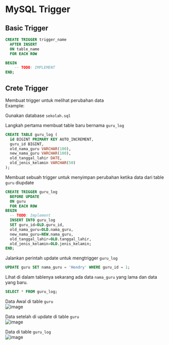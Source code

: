 # MySQL Trigger


## Basic Trigger
```sql
CREATE TRIGGER trigger_name
  AFTER INSERT
  ON table_name
  FOR EACH ROW

BEGIN
    -- TODO: IMPLEMENT
END;
```

## Crete Trigger
Membuat trigger untuk melihat perubahan data <br>
Example:

Gunakan database `sekolah.sql`


Langkah pertama membuat table baru bernama `guru_log`
```sql
CREATE TABLE guru_log (
  id BIGINT PRIMARY KEY AUTO_INCREMENT,
  guru_id BIGINT,
  old_nama_guru VARCHAR(100),
  new_nama_guru VARCHAR(100),
  old_tanggal_lahir DATE,
  old_jenis_kelamin VARCHAR(50)
);
```

Membuat sebuah trigger untuk menyimpan perubahan ketika data dari table `guru` diupdate
```sql
CREATE TRIGGER guru_log
  BEFORE UPDATE
  ON guru
  FOR EACH ROW
BEGIN
  -- TODO: Implement
  INSERT INTO guru_log
  SET guru_id=OLD.guru_id,
  old_nama_guru=OLD.nama_guru,
  new_nama_guru=NEW.nama_guru,
  old_tanggal_lahir=OLD.tanggal_lahir,
  old_jenis_kelamin=OLD.jenis_kelamin;
END;
```


Jalankan perintah update untuk mengtrigger `guru_log` 
```sql
UPDATE guru SET nama_guru = 'Hendry' WHERE guru_id = 1;
```

Lihat di dalam tablenya sekarang ada data `nama_guru` yang lama dan data yang baru.
```sql
SELECT * FROM guru_log;
```


Data Awal di table `guru` <br>
![image](https://github.com/alirfanyasin/MySQL-Trigger/assets/77270380/c236be19-9bc0-40fc-9f67-9213804a7311)

Data setelah di update di table `guru` <br>
![image](https://github.com/alirfanyasin/MySQL-Trigger/assets/77270380/6d6dafa6-d62b-4013-8f82-cad3f542f249)

Data di table `guru_log` <br>
![image](https://github.com/alirfanyasin/MySQL-Trigger/assets/77270380/0e02cd4b-2138-4b42-81c1-b43039b17368)





